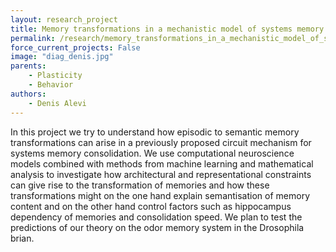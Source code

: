 ```yaml
---
layout: research_project
title: Memory transformations in a mechanistic model of systems memory consolidation
permalink: /research/memory_transformations_in_a_mechanistic_model_of_systems_memory_consolidation
force_current_projects: False
image: "diag_denis.jpg"
parents:
    - Plasticity
    - Behavior
authors:
    - Denis Alevi
---
```

In this project we try to understand how episodic to semantic memory
transformations can arise in a previously proposed circuit mechanism for systems memory
consolidation. We use computational neuroscience models combined with methods
from machine learning and mathematical analysis to investigate how
architectural and representational constraints can give rise to the
transformation of memories and how these transformations might on the one hand
explain semantisation of memory content and on the other hand control factors
such as hippocampus dependency of memories and consolidation speed. We plan to
test the predictions of our theory on the odor memory system in the Drosophila
brian.
